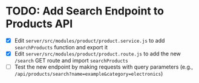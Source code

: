 # TODO: Add Search Endpoint to Products API

- [x] Edit `server/src/modules/product/product.service.js` to add `searchProducts` function and export it
- [x] Edit `server/src/modules/product/product.route.js` to add the new `/search` GET route and import `searchProducts`
- [ ] Test the new endpoint by making requests with query parameters (e.g., `/api/products/search?name=example&category=electronics`)
